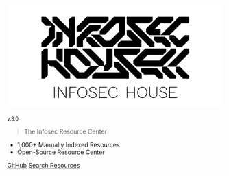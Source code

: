 ![logo](img/infosechouse-banner.png)

<small>v.3.0</small>

> The Infosec Resource Center

- 1,000+ Manually Indexed Resources
- Open-Source Resource Center

[GitHub](https://github.com/infosechouse/infosechouse)
[Search Resources](#introduction)
